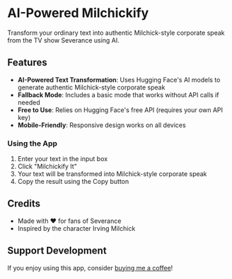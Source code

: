 # AI-Powered Milchickify

Transform your ordinary text into authentic Milchick-style corporate speak from the TV show Severance using AI.

## Features

- **AI-Powered Text Transformation**: Uses Hugging Face's AI models to generate authentic Milchick-style corporate speak
- **Fallback Mode**: Includes a basic mode that works without API calls if needed
- **Free to Use**: Relies on Hugging Face's free API (requires your own API key)
- **Mobile-Friendly**: Responsive design works on all devices

### Using the App

1. Enter your text in the input box
2. Click "Milchickify It" 
3. Your text will be transformed into Milchick-style corporate speak
4. Copy the result using the Copy button

## Credits

- Made with ♥ for fans of Severance
- Inspired by the character Irving Milchick

## Support Development

If you enjoy using this app, consider [buying me a coffee](https://www.buymeacoffee.com/gumbydev)!